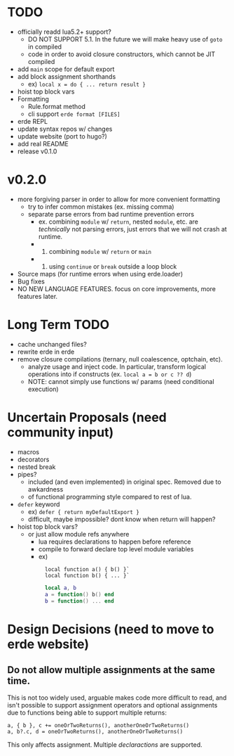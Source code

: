 # TODO

- officially readd lua5.2+ support?
  - DO NOT SUPPORT 5.1. In the future we will make heavy use of `goto` in compiled 
  - code in order to avoid closure constructors, which cannot be JIT compiled
- add `main` scope for default export
- add block assignment shorthands
  - ex) `local x = do { ... return result }`
- hoist top block vars
- Formatting
  - Rule.format method
  - cli support `erde format [FILES]`
- erde REPL
- update syntax repos w/ changes
- update website (port to hugo?)
- add real README
- release v0.1.0

# v0.2.0

- more forgiving parser in order to allow for more convenient formatting
  - try to infer common mistakes (ex. missing comma)
  - separate parse errors from bad runtime prevention errors
    - ex. combining `module` w/ `return`, nested `module`, etc. are _technically_ not parsing errors, just errors that we will not crash at runtime.
    - 1. combining `module` w/ `return` or `main`
    - 1. using `continue` or `break` outside a loop block
- Source maps (for runtime errors when using erde.loader)
- Bug fixes
- NO NEW LANGUAGE FEATURES. focus on core improvements, more features later.

# Long Term TODO

- cache unchanged files?
- rewrite erde in erde
- remove closure compilations (ternary, null coalescence, optchain, etc).
  - analyze usage and inject code. In particular, transform logical operations into if constructs (ex. `local a = b or c ?? d`)
  - NOTE: cannot simply use functions w/ params (need conditional execution)

# Uncertain Proposals (need community input)

- macros
- decorators
- nested break
- pipes?
  - included (and even implemented) in original spec. Removed due to awkardness
  - of functional programming style compared to rest of lua.
- `defer` keyword
  - ex) `defer { return myDefaultExport }`
  - difficult, maybe impossible? dont know when return will happen?
- hoist top block vars?
  - or just allow module refs anywhere
    - lua requires declarations to happen before reference
    - compile to forward declare top level module variables
    - ex) 
      ```erde
        local function a() { b() }`
        local function b() { ... }`
      ```
      ```lua
        local a, b
        a = function() b() end
        b = function() ... end
      ```

# Design Decisions (need to move to erde website)

## Do not allow multiple assignments at the same time.

This is not too widely used, arguable makes code more difficult to read, and 
isn't possible to support assignment operators and optional assignments due to
functions being able to support multiple returns:

```erde
a, { b }, c += oneOrTwoReturns(), anotherOneOrTwoReturns()
a, b?.c, d = oneOrTwoReturns(), anotherOneOrTwoReturns()
```

This only affects assignment. Multiple _declaractions_ are supported.
